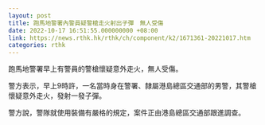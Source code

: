 ```yaml
---
layout: post
title: 跑馬地警署內警員疑警槍走火射出子彈　無人受傷
date: 2022-10-17 16:51:55.000000000 +08:00
link: https://news.rthk.hk/rthk/ch/component/k2/1671361-20221017.htm
categories: rthk
---
```


跑馬地警署早上有警員的警槍懷疑意外走火，無人受傷。

警方表示，早上9時許，一名當時身在警署、隸屬港島總區交通部的男警，其警槍懷疑意外走火，發射一發子彈。

警方說，警隊就使用裝備有嚴格的規定，案件正由港島總區交通部跟進調查。
